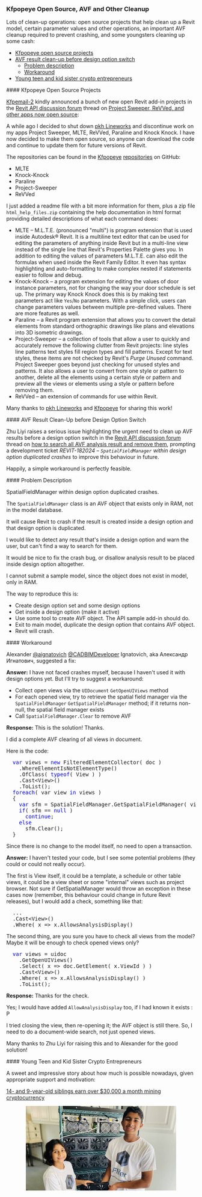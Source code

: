 <head>
<meta http-equiv="Content-Type" content="text/html; charset=utf-8">
<link rel="stylesheet" type="text/css" href="bc.css">
<script src="https://cdn.rawgit.com/google/code-prettify/master/loader/run_prettify.js" type="text/javascript"></script>
</head>

<!---

- clean up AVF results before design option switch
  how to search all AVF analysis result and remove them?
  https://forums.autodesk.com/t5/revit-api-forum/how-to-search-all-avf-analysis-result-and-remove-them/td-p/10437422

- kfpopeye Revit projects
  Project Sweeper, ReVVed, and other apps now open source
  https://forums.autodesk.com/t5/revit-api-forum/project-sweeper-revved-and-other-apps-now-open-source/m-p/10617548

twitter:

add #thebuildingcoder

Open source projects that help clean up parameter values, the Revit model and other operations, an important AVF cleanup required to prevent crashing, and some youngsters cleaning up some cash with the #RevitAPI #DynamoBim @AutodeskForge @AutodeskRevit #bim #ForgeDevCon 

Open source projects that help clean up parameter values, the Revit model and other operations, an important AVF cleanup required to prevent crashing, and some youngsters cleaning up some cash
&ndash; Kfpopeye open source projects
&ndash; AVF result clean-up before design option switch
&ndash; Young teen and kid sister crypto entrepreneurs...

linkedin:

#bim #DynamoBim #ForgeDevCon #Revit #API #IFC #SDK #AI #VisualStudio #Autodesk #AEC #adsk

the [Revit API discussion forum](http://forums.autodesk.com/t5/revit-api-forum/bd-p/160) thread

<center>
<img src="img/" alt="" title="" width="600"/>
<p style="font-size: 80%; font-style:italic"></p>
</center>

**Question:** 

**Answer:**

**Response:**  

Many thanks to  for this very helpful explanation!

<pre class="code">
</pre>

-->

### Kfpopeye Open Source, AVF and Other Cleanup

Lots of clean-up operations:
open source projects that help clean up a Revit model, certain parameter values and other operations, an important AVF cleanup required to prevent crashing, and some youngsters cleaning up some cash:

- [Kfpopeye open source projects](#2)
- [AVF result clean-up before design option switch](#3)
    - [Problem description](#3.1)
    - [Workaround](#3.2)
- [Young teen and kid sister crypto entrepreneurs](#4)

####<a name="2"></a> Kfpopeye Open Source Projects

[Kfpemail-2](https://forums.autodesk.com/t5/user/viewprofilepage/user-id/11350013) kindly announced a bunch of new open Revit add-in projects in
the [Revit API discussion forum](http://forums.autodesk.com/t5/revit-api-forum/bd-p/160) thread
on [Project Sweeper, ReVVed, and other apps now open source](https://forums.autodesk.com/t5/revit-api-forum/project-sweeper-revved-and-other-apps-now-open-source/m-p/10617548):

A while ago I decided to shut down [pkh Lineworks](http://www.pkhlineworks.ca) and
discontinue work on my apps Project Sweeper, MLTE, ReVVed, Paraline and Knock Knock.
I have now decided to make them open source, so anyone can download the code and continue to update them for future versions of Revit.

The repositories can be found in
the [Kfpopeye](https://github.com/kfpopeye)
[repositories](https://github.com/kfpopeye?tab=repositories) on GitHub:

- MLTE
- Knock-Knock
- Paraline
- Project-Sweeper
- ReVVed

I just added a readme file with a bit more information for them, plus a zip file `html_help_files.zip` containing the help documentation in html format providing detailed descriptions of what each command does:

- MLTE &ndash; M.L.T.E. (pronounced "multi") is program extension that is used inside Autodesk® Revit. It is a multiline text editor that can be used for editing the parameters of anything inside Revit but in a multi-line view instead of the single line that Revit's Properties Palette gives you.
In addition to editing the values of parameters M.L.T.E. can also edit the formulas when used inside the Revit Family Editor.
It even has syntax highlighting and auto-formatting to make complex nested if statements easier to follow and debug.
- Knock-Knock &ndash; a program extension for editing the values of door instance parameters, not for changing the way your door schedule is set up.
The primary way Knock Knock does this is by making text parameters act like `Yes`/`No` parameters.
With a simple click, users can change parameters values between multiple pre-defined values.
There are more features as well.
- Paraline &ndash; a Revit program extension that allows you to convert the detail elements from standard orthographic drawings like plans and elevations into 3D isometric drawings.
- Project-Sweeper &ndash; a collection of tools that allow a user to quickly and accurately remove the following clutter from Revit projects: line styles line patterns text styles fill region types and fill patterns.
Except for text styles, these items are not checked by Revit's *Purge Unused* command.
Project Sweeper goes beyond just checking for unused styles and patterns.
It also allows a user to convert from one style or pattern to another, delete all the elements using a certain style or pattern and preview all the views or elements using a style or pattern before removing them.
- ReVVed &ndash; an extension of commands for use within Revit.

Many thanks to [pkh Lineworks](http://www.pkhlineworks.ca) and [Kfpopeye](https://github.com/kfpopeye) for sharing this work!

####<a name="3"></a> AVF Result Clean-Up before Design Option Switch

Zhu Liyi raises a serious issue highlighting the urgent need to clean up AVF results before a design option switch in
the [Revit API discussion forum](http://forums.autodesk.com/t5/revit-api-forum/bd-p/160) thread
on [how to search all AVF analysis result and remove them](https://forums.autodesk.com/t5/revit-api-forum/how-to-search-all-avf-analysis-result-and-remove-them/td-p/10437422),
prompting a development ticket *REVIT-182024 &ndash; `SpatialFieldManager` within design option duplicated crashes* to improve this behaviour in future.

Happily, a simple workaround is perfectly feasible.

####<a name="3.1"></a> Problem Description 

SpatialFieldManager within design option duplicated crashes.

The `SpatialFieldManager` class is an AVF object that exists only in RAM, not in the model database.

It will cause Revit to crash if the result is created inside a design option and that design option is duplicated.

I would like to detect any result that's inside a design option and warn the user, but can't find a way to search for them.

It would be nice to fix the crash bug, or disallow analysis result to be placed inside design option altogether.

I cannot submit a sample model, since the object does not exist in model, only in RAM.

The way to reproduce this is:

- Create design option set and some design options
- Get inside a design option (make it active)
- Use some tool to create AVF object. The API sample add-in should do.
- Exit to main model, duplicate the design option that contains AVF object.
- Revit will crash.

####<a name="3.2"></a> Workaround

Alexander [@aignatovich](https://forums.autodesk.com/t5/user/viewprofilepage/user-id/1257478) [@CADBIMDeveloper](https://github.com/CADBIMDeveloper) Ignatovich, aka Александр Игнатович, suggested a fix:

**Answer:** I have not faced crashes myself, because I haven't used it with design options yet.
But I'll try to suggest a workaround:

- Collect open views via the `UIDocument` `GetOpenUIViews` method
- For each opened view, try to retrieve the spatial field manager via the `SpatialFieldManager` `GetSpatialFieldManager` method; if it returns non-null, the spatial field manager exists
- Call `SpatialFieldManager.Clear` to remove AVF

**Response:** This is the solution! Thanks.

I did a complete AVF clearing of all views in document.

Here is the code:

<pre class="code">
&nbsp;&nbsp;<span style="color:blue;">var</span>&nbsp;views&nbsp;=&nbsp;<span style="color:blue;">new</span>&nbsp;FilteredElementCollector(&nbsp;doc&nbsp;)
&nbsp;&nbsp;&nbsp;&nbsp;.WhereElementIsNotElementType()
&nbsp;&nbsp;&nbsp;&nbsp;.OfClass(&nbsp;<span style="color:blue;">typeof</span>(&nbsp;View&nbsp;)&nbsp;)
&nbsp;&nbsp;&nbsp;&nbsp;.Cast&lt;View&gt;()
&nbsp;&nbsp;&nbsp;&nbsp;.ToList();
&nbsp;&nbsp;<span style="color:blue;">foreach</span>(&nbsp;var&nbsp;view&nbsp;<span style="color:blue;">in</span>&nbsp;views&nbsp;)
&nbsp;&nbsp;{
&nbsp;&nbsp;&nbsp;&nbsp;<span style="color:blue;">var</span>&nbsp;sfm&nbsp;=&nbsp;SpatialFieldManager.GetSpatialFieldManager(&nbsp;view&nbsp;);
&nbsp;&nbsp;&nbsp;&nbsp;<span style="color:blue;">if</span>(&nbsp;sfm&nbsp;==&nbsp;<span style="color:blue;">null</span>&nbsp;)
&nbsp;&nbsp;&nbsp;&nbsp;&nbsp;&nbsp;<span style="color:blue;">continue</span>;
&nbsp;&nbsp;&nbsp;&nbsp;<span style="color:blue;">else</span>
&nbsp;&nbsp;&nbsp;&nbsp;&nbsp;&nbsp;sfm.Clear();
&nbsp;&nbsp;}
</pre>

Since there is no change to the model itself, no need to open a transaction.

**Answer:** I haven't tested your code, but I see some potential problems (they could or could not really occur).

The first is View itself, it could be a template, a schedule or other table views, it could be a view sheet or some "internal" views such as project browser. Not sure if GetSpatialManager would throw an exception in these cases now (remember, this behaviour could change in future Revit releases), but I would add a check, something like that:

<pre class="code">
  ...
  .Cast&lt;View&gt;()
  .Where(&nbsp;x&nbsp;=&gt;&nbsp;x.AllowsAnalysisDisplay()
</pre>

The second thing, are you sure you have to check all views from the model? Maybe it will be enough to check opened views only?

<pre class="code">
&nbsp;&nbsp;<span style="color:blue;">var</span>&nbsp;views&nbsp;=&nbsp;uidoc
&nbsp;&nbsp;&nbsp;&nbsp;.GetOpenUIViews()
&nbsp;&nbsp;&nbsp;&nbsp;.Select(&nbsp;x&nbsp;=&gt;&nbsp;doc.GetElement(&nbsp;x.ViewId&nbsp;)&nbsp;)
&nbsp;&nbsp;&nbsp;&nbsp;.Cast&lt;View&gt;()
&nbsp;&nbsp;&nbsp;&nbsp;.Where(&nbsp;x&nbsp;=&gt;&nbsp;x.AllowsAnalysisDisplay()&nbsp;)
&nbsp;&nbsp;&nbsp;&nbsp;.ToList();
</pre>

**Response:** Thanks for the check.

Yes; I would have added `AllowAnalysisDisplay` too, if I had known it exists : P

I tried closing the view, then re-opening it; the AVF object is still there.
So, I need to do a document-wide search, not just opened views.

Many thanks to Zhu Liyi for raising this and to Alexander for the good solution!

####<a name="4"></a> Young Teen and Kid Sister Crypto Entrepreneurs

A sweet and impressive story about how much is possible nowadays, given appropriate support and motivation:

[14- and 9-year-old siblings earn over $30,000 a month mining cryptocurrency](https://www.cnbc.com/2021/08/31/kid-siblings-earn-thousands-per-month-mining-crypto-like-bitcoin-eth.html)

<center>
<img src="img/crypto_entrepreneurs.jpg" alt="Crypto entrepreneurs" title="Crypto entrepreneurs" width="400"/> <!-- 630 -->
</center>

